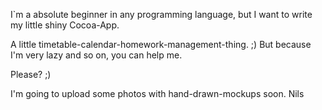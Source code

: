 I`m a absolute beginner in any programming language, but I want to write my little shiny Cocoa-App.

A little timetable-calendar-homework-management-thing. ;)
But because I'm very lazy and so on, you can help me. 

Please? ;)

I'm going to upload some photos with hand-drawn-mockups soon.
Nils